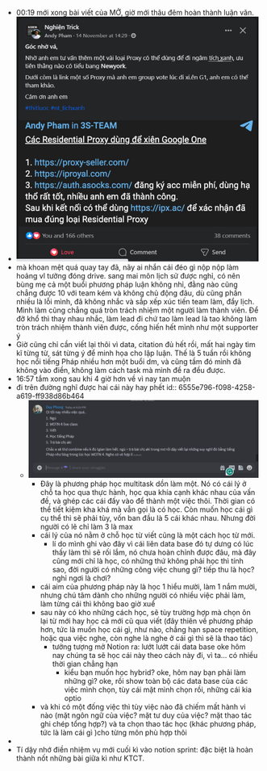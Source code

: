 - 00:19 mới xong bài viết của MỞ, giờ mới thâu đêm hoàn thành luận văn.
- ![image.png](../assets/image_1700068771821_0.png)
- mà khoan mệt quá quay tay đã, nãy ai nhắn cái đéo gì nộp nộp làm hoảng vl tưởng đóng drive. sang mai môn lịch sử được nghỉ, có nên bùng mẹ cả một buổi phương pháp luận không nhỉ, đằng nào cũng chẳng được 10 với team kém và không chủ động đâu, dù cũng phần nhiều là lỗi mình, đã không nhắc và sắp xếp xúc tiến team làm, đẩy lịch. Mình làm cũng chẳng quá tròn trách nhiệm một người làm thành viên. Để đỡ khổ thì thay nhau nhắc, làm lead đi chứ tao làm lead là tao không làm tròn trách nhiệm thành viên được, cống hiến hết mình như một supporter ý
- Giờ cũng chỉ cần viết lại thôi vì data, citation đủ hết rồi, mất hai ngày tìm kĩ từng từ, sát từng ý để minh họa cho lập luận. Thế là 5 tuần rồi không học nổi tiếng Pháp nhiều hơn một buổi dm, và cũng tầm đó mình đã không vào điền, không làm cách task mà mình đề ra đều được.
- 16:57 tắm xong sau khi 4 giờ hơn về vì nay tan muộn
- đi trên đường nghĩ được hai cái này hay phết
  id:: 6555e796-f098-4258-a619-ff938d86b464
	- ![image.png](../assets/image_1700128663140_0.png)
		- Đây là phương pháp học multitask dồn làm một. Nó có cái lý ở chỗ ta học qua thực hành, học qua khía cạnh khác nhau của vấn đề, và ghép các cái đấy vào để thành một việc thôi. Thời gian có thể tiết kiệm kha khá mà vẫn gọi là có học. Còn muốn học cái gì cụ thể thì sẽ phải tùy, vốn ban đầu là 5 cái khác nhau. Nhưng đời người có lẽ chỉ làm 3 là max
		- cái lý của nó nằm ở chỗ học từ viết cũng là một cách học từ mới.
			- lí do mình ghi vào đây vì cái liên data base đó tự dưng có lúc thấy làm thì sẽ rối lắm, nó chưa hoàn chỉnh được đâu, mà đây cũng mới chỉ là học, có những thứ không phải học thì tính sao, đời người có những công việc chung gì? tiếp thu là học? nghỉ ngơi là chơi?
		- cái aim của phương pháp này là học 1 hiểu mười, làm 1 nắm mười, nhưng chú tâm dành cho những người có nhiều việc phải làm, làm từng cái thì không bao giờ xuể
		- sau này có kho những cách học, sẽ tùy trường hợp mà chọn ôn lại từ mới hay học cả mới cũ qua viết (đây thiên về phương pháp hơn, tức là muốn học cái gì, như nào, chẳng hạn space repetition, hoặc qua việc nghe, còn nghe là nghe ở cái gì thì sẽ là thao tác)
			- tưởng tượng mở Notion ra: lướt lướt cái data base oke hôm nay chúng ta sẽ học cái này theo cách này đi, vì ta... có nhiều thời gian chẳng hạn
				- kiểu bạn muốn học hybrid? oke, hôm nay bạn phải làm những gì? oke, rồi show toàn bộ các data base của các việc mình chọn, tùy cái mặt mình chọn rồi, những cái kia optio
		- và khi có một đống việc thì tùy việc nào đã chiếm mất hành vi nào (mặt ngôn ngữ của việc? mặt tư duy của việc? mặt thao tác ghi chép tổng hợp?) và ta chọn thao tác học (khác phương pháp, tức là làm cái gì )cho từng môn phù hợp thôi
-
- Tí dậy nhớ điền nhiệm vụ mới cuối kì vào notion sprint: đặc biệt là hoàn thành nốt những bài giữa kì như KTCT.
